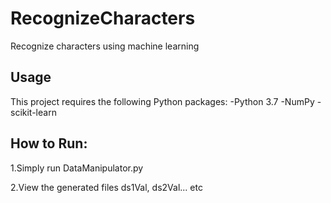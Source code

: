 # RecognizeCharacters
Recognize characters using machine learning

## Usage
This project requires the following Python packages:
-Python 3.7
-NumPy
-scikit-learn 

## How to Run: 

1.Simply run DataManipulator.py

2.View the generated files ds1Val, ds2Val... etc
